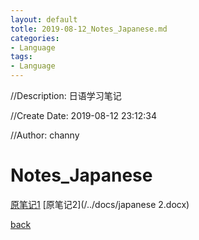 ```yaml
---
layout: default
totle: 2019-08-12_Notes_Japanese.md
categories:
- Language
tags:
- Language
---
```

//Description: 日语学习笔记

//Create Date: 2019-08-12 23:12:34

//Author: channy

# Notes_Japanese

[原笔记1](/../docs/japanese.docx)
[原笔记2](/../docs/japanese 2.docx)

[back](./)

